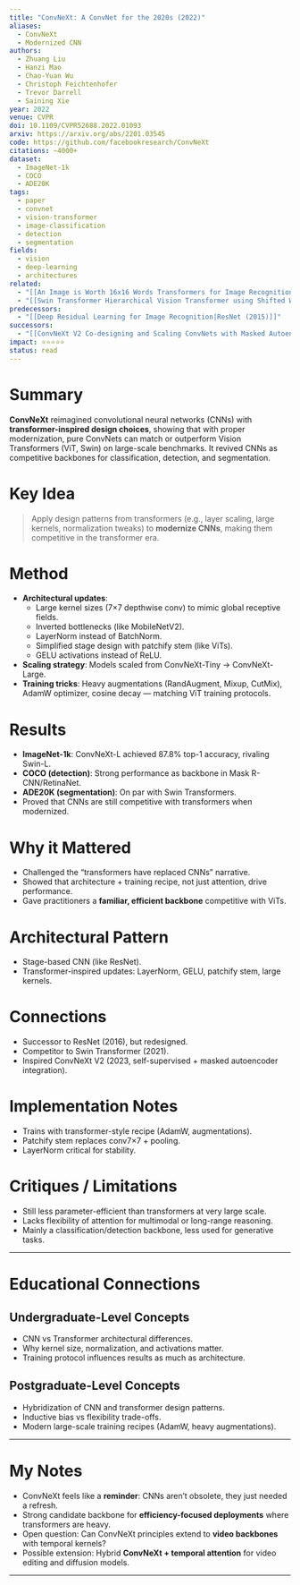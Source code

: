 ```yaml
---
title: "ConvNeXt: A ConvNet for the 2020s (2022)"
aliases:
  - ConvNeXt
  - Modernized CNN
authors:
  - Zhuang Liu
  - Hanzi Mao
  - Chao-Yuan Wu
  - Christoph Feichtenhofer
  - Trevor Darrell
  - Saining Xie
year: 2022
venue: CVPR
doi: 10.1109/CVPR52688.2022.01093
arxiv: https://arxiv.org/abs/2201.03545
code: https://github.com/facebookresearch/ConvNeXt
citations: ~4000+
dataset:
  - ImageNet-1k
  - COCO
  - ADE20K
tags:
  - paper
  - convnet
  - vision-transformer
  - image-classification
  - detection
  - segmentation
fields:
  - vision
  - deep-learning
  - architectures
related:
  - "[[An Image is Worth 16x16 Words Transformers for Image Recognition at Scale (ViT 2020 2021)|ViT]]"
  - "[[Swin Transformer Hierarchical Vision Transformer using Shifted Windows (2021)|Swin Transformer]]"
predecessors:
  - "[[Deep Residual Learning for Image Recognition|ResNet (2015)]]"
successors:
  - "[[ConvNeXt V2 Co-designing and Scaling ConvNets with Masked Autoencoders (2023)|ConvNeXt V2]]"
impact: ⭐⭐⭐⭐⭐
status: read
---
```


# Summary
**ConvNeXt** reimagined convolutional neural networks (CNNs) with **transformer-inspired design choices**, showing that with proper modernization, pure ConvNets can match or outperform Vision Transformers (ViT, Swin) on large-scale benchmarks. It revived CNNs as competitive backbones for classification, detection, and segmentation.

# Key Idea
> Apply design patterns from transformers (e.g., layer scaling, large kernels, normalization tweaks) to **modernize CNNs**, making them competitive in the transformer era.

# Method
- **Architectural updates**:  
  - Large kernel sizes (7×7 depthwise conv) to mimic global receptive fields.  
  - Inverted bottlenecks (like MobileNetV2).  
  - LayerNorm instead of BatchNorm.  
  - Simplified stage design with patchify stem (like ViTs).  
  - GELU activations instead of ReLU.  
- **Scaling strategy**: Models scaled from ConvNeXt-Tiny → ConvNeXt-Large.  
- **Training tricks**: Heavy augmentations (RandAugment, Mixup, CutMix), AdamW optimizer, cosine decay — matching ViT training protocols.  

# Results
- **ImageNet-1k**: ConvNeXt-L achieved 87.8% top-1 accuracy, rivaling Swin-L.  
- **COCO (detection)**: Strong performance as backbone in Mask R-CNN/RetinaNet.  
- **ADE20K (segmentation)**: On par with Swin Transformers.  
- Proved that CNNs are still competitive with transformers when modernized.  

# Why it Mattered
- Challenged the “transformers have replaced CNNs” narrative.  
- Showed that architecture + training recipe, not just attention, drive performance.  
- Gave practitioners a **familiar, efficient backbone** competitive with ViTs.  

# Architectural Pattern
- Stage-based CNN (like ResNet).  
- Transformer-inspired updates: LayerNorm, GELU, patchify stem, large kernels.  

# Connections
- Successor to ResNet (2016), but redesigned.  
- Competitor to Swin Transformer (2021).  
- Inspired ConvNeXt V2 (2023, self-supervised + masked autoencoder integration).  

# Implementation Notes
- Trains with transformer-style recipe (AdamW, augmentations).  
- Patchify stem replaces conv7×7 + pooling.  
- LayerNorm critical for stability.  

# Critiques / Limitations
- Still less parameter-efficient than transformers at very large scale.  
- Lacks flexibility of attention for multimodal or long-range reasoning.  
- Mainly a classification/detection backbone, less used for generative tasks.  

---

# Educational Connections

## Undergraduate-Level Concepts
- CNN vs Transformer architectural differences.  
- Why kernel size, normalization, and activations matter.  
- Training protocol influences results as much as architecture.  

## Postgraduate-Level Concepts
- Hybridization of CNN and transformer design patterns.  
- Inductive bias vs flexibility trade-offs.  
- Modern large-scale training recipes (AdamW, heavy augmentations).  

---

# My Notes
- ConvNeXt feels like a **reminder**: CNNs aren’t obsolete, they just needed a refresh.  
- Strong candidate backbone for **efficiency-focused deployments** where transformers are heavy.  
- Open question: Can ConvNeXt principles extend to **video backbones** with temporal kernels?  
- Possible extension: Hybrid **ConvNeXt + temporal attention** for video editing and diffusion models.  

---
